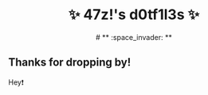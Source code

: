 
<h1 align="center">✨ 47z!'s d0tf1l3s ✨</h1>
<div align="center">
# ** :space_invader: **
</div>

## **Thanks for dropping by!**

<!--<img src="https://raw.githubusercontent.com/47z1Lu7h/dotfiles/refs/heads/main/.github/assets/image.png" alt="img" align="right" width="400px">-->

Hey:exclamation:
